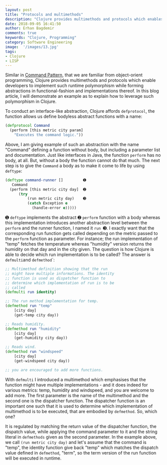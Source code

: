 ```yaml
---
layout: post
title: "Protocols and multimethods"
description: "Clojure provides multimethods and protocols which enables developers to implement runtime polymorphism."
date: 2018-09-05 16:41:50
author: Erhan Bagdemir
comments: true
keywords: "Clojure, Programming"
category: Software Engineering
image:  '/images/13.jpg'
tags:
- Clojure
- LISP
---
```



Similar in [Command Pattern](https://sourcemaking.com/design_patterns/command), that we are familiar from object-orient programming, Clojure provides multimethods and protocols which enable developers to implement such runtime polymorphism while forming abstractions in functional-fashion and implementations thereof. In this blog article, I will demonstrate an example as to explain how to leverage such polymorphism in Clojure. 

To conduct an interface-like abstraction, Clojure affords `defprotocol`, the function allows us define bodyless abstract functions with a name: 

```clojure
(defprotocol Command
  (perform [this metric city param]
    "Executes the command logic."))
```

Above, I am giving example of such an abstraction with the name "Command" defining a function without body, but including a parameter list and documentation. Just like interfaces in Java, the function `perform` has no body, at all. But, without a body the function cannot do that much. The next step is to give the `Command` a body as to make it come to life by using `deftype`:

```clojure
(deftype command-runner []         ➊
   Command
  (perform [this metric city day]  ➋
      (try 
          (run metric city day)    ➌
          (catch Exception e 
       		(handle-error e)))))
```

➊ `deftype` implements the abstract ➋ `perform` function with a body whereas this implementation introduces another abstraction level between the `perform` and the runner function, I named it `run `➌. I exactly want that the corresponding run function gets called depending on the metric passed to the `perform` function as parameter. For instance; the run implementation of "temp" fetches the temperature whereas "humidity" version returns the humidity on that day and in the city given. The question is how Clojure is able to decide which run implementation is to be called? The answer is `defmulti`and `defmethod`´:

```clojure
;; Multimethod definition showing that the run 
;; might have multiple informations. The identity
;; function is used as dispatcher function to 
;; determine which implementation of run is to be
;; called
(defmulti run identity)

;; The run method implementation for temp. 
(defmethod run "temp"
    [city day] 
    (get-temp city day))

;; Reads humidity.
(defmethod run "humidity" 
    [city day]
    (get-humidity city day))

;; Reads wind.
(defmethod run "windspeed"
    [city day] 
    (get-windspeed city day))

;; you are encouraged to add more functions.
```

With `defmulti` I introduced a multimethod which emphasises that the function might have multiple  implementations - and it does indeed for various metrics: temp, humidity and windspeed, and you are welcome to add more. The first parameter is the name of the multimethod and the second one is the dispatcher function. The dispatcher function is an important one such that it is used to determine which implementation of multimethod is to be executed, that are embodied by `defmethod`. So, which one? 

It is regulated by matching the return value of the dispatcher function, the dispatch value, while applying the command parameter to it and the string literal in `defmethods` given as the second parameter. In the example above, we call `(run metric city day)` and let's assume that the command is "temp", the identity function give back "temp" which matches the dispatch value defined in `defmethod`, "term", so the term version of the run function will be executed in runtime.


